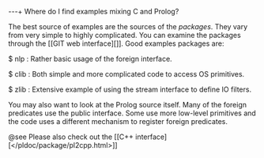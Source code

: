 ---+ Where do I find examples mixing C and Prolog?

The best source of examples are the sources of the _packages_.  They vary from very simple to highly complicated.  You can examine the packages through the
[[GIT web interface][</git>]].  Good examples packages are:

  $ nlp :
  Rather basic usage of the foreign interface.

  $ clib :
  Both simple and more complicated code to access OS primitives.

  $ zlib :
  Extensive example of using the stream interface to define IO filters.

You may also want to look at the Prolog source itself.  Many of the
foreign predicates use the public interface.  Some use more low-level
primitives and the code uses a different mechanism to register foreign
predicates.

@see Please also check out the [[C++ interface][</pldoc/package/pl2cpp.html>]]
